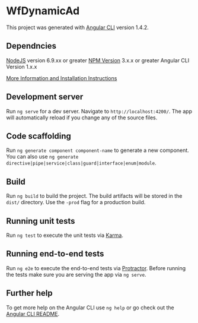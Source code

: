 # WfDynamicAd

This project was generated with [Angular CLI](https://github.com/angular/angular-cli) version 1.4.2.

## Dependncies
[NodeJS](https://nodejs.org/en/download/) version 6.9.xx or greater
[NPM Version](https://nodejs.org/en/download/) 3.x.x or greater
Angular CLI Version 1.x.x 

[More Information and Installation Instructions](https://angular.io/guide/quickstart)

## Development server

Run `ng serve` for a dev server. Navigate to `http://localhost:4200/`. The app will automatically reload if you change any of the source files.

## Code scaffolding

Run `ng generate component component-name` to generate a new component. You can also use `ng generate directive|pipe|service|class|guard|interface|enum|module`.

## Build

Run `ng build` to build the project. The build artifacts will be stored in the `dist/` directory. Use the `-prod` flag for a production build.

## Running unit tests

Run `ng test` to execute the unit tests via [Karma](https://karma-runner.github.io).

## Running end-to-end tests

Run `ng e2e` to execute the end-to-end tests via [Protractor](http://www.protractortest.org/).
Before running the tests make sure you are serving the app via `ng serve`.

## Further help

To get more help on the Angular CLI use `ng help` or go check out the [Angular CLI README](https://github.com/angular/angular-cli/blob/master/README.md).
